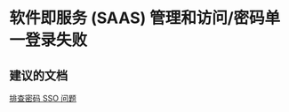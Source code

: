 <properties
    pageTitle="软件即服务 (SAAS) 管理和访问/密码单一登录失败"
    description="软件即服务 (SAAS) 管理和访问/密码单一登录失败"
    service="microsoft.activedirectory"
    resource="activedirectory"
    authors="aashu"
    displayOrder=""
    selfHelpType="generic"
    supportTopicIds="32268141"
    resourceTags=""
    productPesIds="14785"
    cloudEnvironments="public"
/>


# 软件即服务 (SAAS) 管理和访问/密码单一登录失败


## **建议的文档**
[排查密码 SSO 问题](https://azure.microsoft.com/documentation/articles/active-directory-saas-ie-troubleshooting/)



<!--HONumber=Jul16_HO4-->


